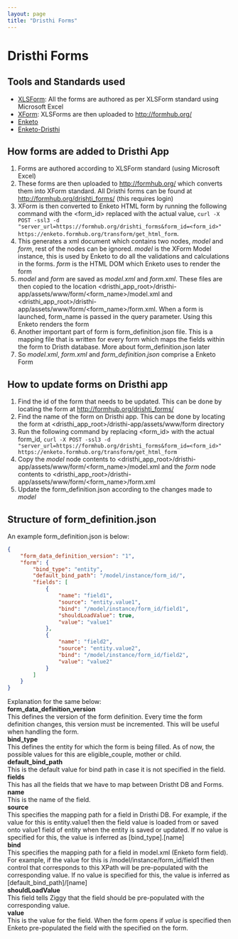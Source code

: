 ```yaml
---
layout: page
title: "Dristhi Forms"
---
```


# Dristhi Forms

## Tools and Standards used
* [XLSForm][1]: All the forms are authored as per XLSForm standard using Microsoft Excel
* [XForm][2]: XLSForms are then uploaded to http://formhub.org/
* [Enketo][3]
* [Enketo-Dristhi][4]

## How forms are added to Dristhi App
1. Forms are authored according to XLSForm standard (using Microsoft Excel)
2. These forms are then uploaded to http://formhub.org/ which converts them into XForm standard. All Dristhi forms can be found at http://formhub.org/drishti_forms/ (this requires login)
3. XForm is then converted to Enketo HTML form by running the following command with the <form_id> replaced with the actual value, ``curl -X POST -ssl3 -d "server_url=https://formhub.org/drishti_forms&form_id=<form_id>" https://enketo.formhub.org/transform/get_html_form``.
4. This generates a xml document which contains two nodes, *model* and *form*, rest of the nodes can be ignored. *model* is the XForm Model instance, this is used by Enketo to do all the validations and calculations in the forms. *form* is the HTML DOM which Enketo uses to render the form
5. *model* and *form* are saved as *model.xml* and *form.xml*. These files are then copied to the location <dristhi_app_root>/dristhi-app/assets/www/form/<form_name>/model.xml and <dristhi_app_root>/dristhi-app/assets/www/form/<form_name>/form.xml. When a form is launched, form_name is passed in the query parameter. Using this Enketo renders the form
6. Another important part of form is form_definition.json file. This is a mapping file that is written for every form which maps the fields within the form to Dristh database. More about form_definition.json later
7. So *model.xml*, *form.xml* and *form_definition.json* comprise a Enketo Form

## How to update forms on Dristhi app
1. Find the id of the form that needs to be updated. This can be done by locating the form at http://formhub.org/drishti_forms/
2. Find the name of the form on Dristhi app. This can be done by locating the form at <dristhi_app_root>/dristhi-app/assets/www/form directory
3. Run the following command by replacing <form_id> with the actual form_id, ``curl -X POST -ssl3 -d "server_url=https://formhub.org/drishti_forms&form_id=<form_id>" https://enketo.formhub.org/transform/get_html_form``
4. Copy the *model* node contents to <dristhi_app_root>/dristhi-app/assets/www/form/<form_name>/model.xml and the *form* node contents to <dristhi_app_root>/dristhi-app/assets/www/form/<form_name>/form.xml
5. Update the form_definition.json according to the changes made to *model*

## Structure of form_definition.json
An example form_definition.json is below:
``` json
{
    "form_data_definition_version": "1",
    "form": {
        "bind_type": "entity",
        "default_bind_path": "/model/instance/form_id/",
        "fields": [
            {
                "name": "field1",
                "source": "entity.value1",
                "bind": "/model/instance/form_id/field1",
                "shouldLoadValue": true,
                "value": "value1"
            },
            {
                "name": "field2",
                "source": "entity.value2",
                "bind": "/model/instance/form_id/field2",
                "value": "value2"
            }
        ]
    }
}
```
Explanation for the same below:  
**form_data_definition_version**  
This defines the version of the form definition. Every time the form definition changes, this version must be incremented. This will be useful when handling the form.  
**bind_type**  
This defines the entity for which the form is being filled. As of now, the possible values for this are eligible_couple, mother or child.  
**default_bind_path**  
This is the default value for bind path in case it is not specified in the field.  
**fields**  
This has all the fields that we have to map between Dristht DB and Forms.  
**name**  
This is the name of the field.  
**source**  
This specifies the mapping path for a field in Dristhi DB. For example, if the value for this is entity.value1 then the field value is loaded from or saved onto value1 field of entity when the entity is saved or updated. If no value is specified for this, the value is inferred as [bind_type].[name]  
**bind**  
This specifies the mapping path for a field in model.xml (Enketo form field). For example, if the value for this is /model/instance/form_id/field1 then control that corresponds to this XPath will be pre-populated with the corresponding value. If no value is specified for this, the value is inferred as [default_bind_path]/[name]  
**shouldLoadValue**  
This field tells Ziggy that the field should be pre-populated with the corresponding value.  
**value**  
This is the value for the field. When the form opens if *value* is specified then Enketo pre-populated the field with the specified on the form.  

[1]: http://opendatakit.org/help/form-design/xlsform/
[2]: https://en.wikipedia.org/wiki/XForms
[3]: https://enketo.org/
[4]: https://github.com/MartijnR/enketo-dristhi
